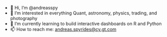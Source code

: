 - 👋 Hi, I’m @andreasspy
- 👀 I’m interested in everything Quant, astronomy, physics, trading, and photography
- 🌱 I’m currently learning to build interactive dashboards on R and Python
- 📫 How to reach me: andreas.spyrides@cy.gt.com

<!---
andreasspy/andreasspy is a ✨ special ✨ repository because its `README.md` (this file) appears on your GitHub profile.
You can click the Preview link to take a look at your changes.
--->

